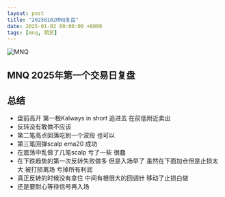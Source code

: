 ```yaml
---
layout: post
title: "20250102MNQ复盘"
date: 2025-01-02 00:00:00 +0000
tags: [mnq, 期货]
---
```

<img src="{{ site.baseurl }}/assets/images/mnq20250103.png" alt="MNQ" style="max-width: 100%; height: auto;">

## MNQ 2025年第一个交易日复盘<!--more--> 

## 总结
<div align="left">
  <ul>
    <li>盘前高开 第一根Kalways in short 追进去 在前低附近卖出</li>
    <li>反转没有敢做不应该</li>
    <li>第二笔高点回落吃到一个波段 也可以</li>
    <li>第三笔回弹scalp ema20 成功</li>
    <li>在震荡中乱做了几笔scalp 亏了一些 很蠢</li>
    <li>在下跌趋势的第一次反转失败做多 但是入场早了 虽然在下面加仓但是止损太大 被打损离场 亏掉所有利润</li>
    <li>真正反转的时候没有拿住 中间有根很大的回调针 移动了止损白做</li>
    <li>还是要耐心等待信号再入场</li>
  </ul>
</div>
